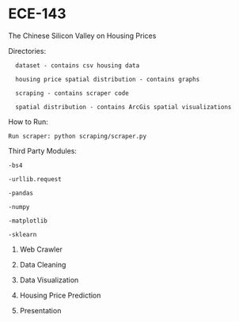 # ECE-143
The Chinese Silicon Valley  on Housing Prices

Directories:

      dataset - contains csv housing data
  
      housing price spatial distribution - contains graphs
  
      scraping - contains scraper code
  
      spatial distribution - contains ArcGis spatial visualizations
  
  
How to Run:

    Run scraper: python scraping/scraper.py


Third Party Modules:
  
    -bs4
    
    -urllib.request
    
    -pandas
    
    -numpy
   
    -matplotlib
    
    -sklearn


1. Web Crawler

2. Data Cleaning

3. Data Visualization

4. Housing Price Prediction

5. Presentation
